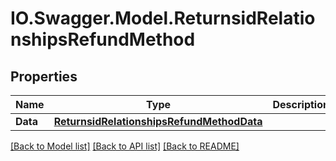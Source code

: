 # IO.Swagger.Model.ReturnsidRelationshipsRefundMethod
## Properties

Name | Type | Description | Notes
------------ | ------------- | ------------- | -------------
**Data** | [**ReturnsidRelationshipsRefundMethodData**](ReturnsidRelationshipsRefundMethodData.md) |  | [optional] 

[[Back to Model list]](../README.md#documentation-for-models) [[Back to API list]](../README.md#documentation-for-api-endpoints) [[Back to README]](../README.md)

